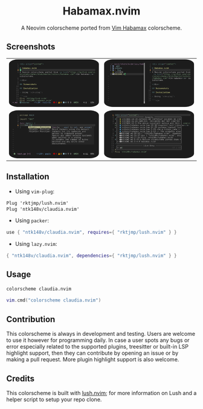<div align="center">

# Habamax.nvim

A Neovim colorscheme ported from <a href="https://github.com/vim/colorschemes/blob/master/colors/claudia.vim">Vim Habamax</a> colorscheme.

</div>

## Screenshots

|                                                                           |                                                                           |
| ------------------------------------------------------------------------- | ------------------------------------------------------------------------- |
| <img src="screenshots/screen1.png" alt="dark" style="border-radius:10%"/> | <img src="screenshots/screen2.png" alt="dark" style="border-radius:10%"/> |
| <img src="screenshots/screen3.png" alt="dark" style="border-radius:10%"/> | <img src="screenshots/screen4.png" alt="dark" style="border-radius:10%"/> |

## Installation

- Using `vim-plug`:

```vim
Plug 'rktjmp/lush.nvim'
Plug 'ntk148v/claudia.nvim'
```

- Using `packer`:

```lua
use { "ntk148v/claudia.nvim", requires={ "rktjmp/lush.nvim" } }
```

- Using `lazy.nvim`:

```lua
{ "ntk148v/claudia.nvim", dependencies={ "rktjmp/lush.nvim" } }
```

## Usage

```vim
colorscheme claudia.nvim
```

```lua
vim.cmd("colorscheme claudia.nvim")
```

## Contribution

This colorscheme is always in development and testing. Users are welcome to use it however for programming daily. In case a user spots any bugs or error especially related to the supported plugins, treesitter or built-in LSP highlight support, then they can contribute by opening an issue or by making a pull request. More plugin highlight support is also welcome.

## Credits

This colorscheme is built with [lush.nvim](http://git.io/lush.nvim); for more information on Lush and a helper script to setup your repo clone.
